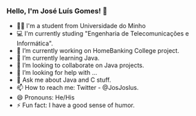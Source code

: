 ### Hello, I'm José Luís Gomes! 👋

- 👨‍🎓 I'm a student from Universidade do Minho
- 💻 I'm currently studing "Engenharia de Telecomunicações e Informática".
- 🔭 I’m currently working on HomeBanking College project.
- 🌱 I’m currently learning Java.
- 👯 I’m looking to collaborate on Java projects.
- 🤔 I’m looking for help with ...
- 💬 Ask me about Java and C stuff.
- 📫 How to reach me: Twitter - @JosJoslus. 
- 😄 Pronouns: He/His
- ⚡ Fun fact: I have a good sense of humor.

